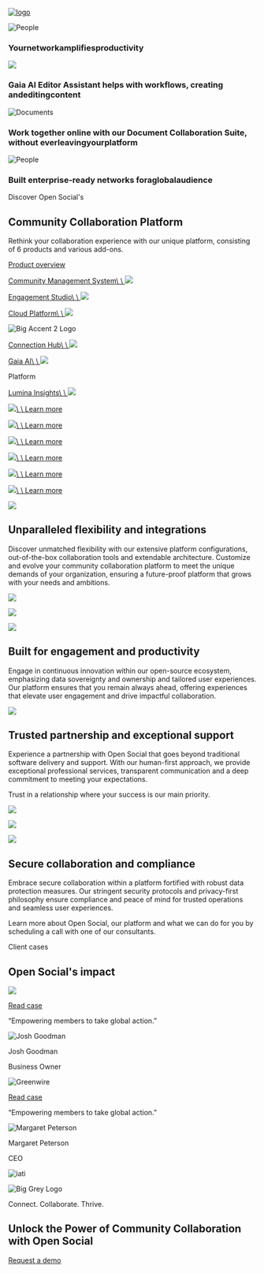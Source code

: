 [![logo](https://cdn.prod.website-files.com/65e6e012b83844d998320b98/65f8ffafc05f0be69d2078fa_logo.svg)](https://www.getopensocial.com/)

![People](https://cdn.prod.website-files.com/65e6e012b83844d998320b98/6790e47e209e8a7d0b4ba5bc_af9e773a799ada124ab926d6713d7a19_cms%2001-min.png)

### Yournetworkamplifiesproductivity

![](https://cdn.prod.website-files.com/65e6e012b83844d998320b98/678a752acb0078f39eebe4b3_7319e32796de2ac4327729e1350326db_678a6a1b4c7cace173814e67_g%202%20%282%29.png)

### Gaia AI Editor Assistant helps with workflows, creating andeditingcontent

![Documents](https://cdn.prod.website-files.com/65e6e012b83844d998320b98/678e2e485dedf7460be6d559_557a9ba0182bce02e5743cc5440390de_c%203.png)

### Work together online with our Document Collaboration Suite, without everleavingyourplatform

![People](https://cdn.prod.website-files.com/65e6e012b83844d998320b98/6790e68f954b3d8638c4fd84_2d79d61c31026ec272301916046604d8_661fd402da619e9379ffd2d3_product-overview_top-1%20%281%29.png)

### Built enterprise-ready networks foraglobalaudience

Discover Open Social's

## Community   Collaboration   Platform

Rethink your collaboration experience with our unique platform, consisting of 6 products and various add-ons.

[Product overview](https://www.getopensocial.com/products)

[Community Management System\\
\\
![](https://cdn.prod.website-files.com/65f13eaa5d22e28c4379f91c/66fa560b1eebf91c379e268d_65fa55d914b7e3a840fd7f41_1.svg)](https://www.getopensocial.com/product/community-management-system)

[Engagement Studio\\
\\
![](https://cdn.prod.website-files.com/65f13eaa5d22e28c4379f91c/65fa55f1eca8106fde27e28b_4.svg)](https://www.getopensocial.com/product/engagement-studio)

[Cloud Platform\\
\\
![](https://cdn.prod.website-files.com/65f13eaa5d22e28c4379f91c/65fa55e21c30f8603b8309d5_2.svg)](https://www.getopensocial.com/product/cloud-platform)

![Big Accent 2 Logo](https://cdn.prod.website-files.com/65e6e012b83844d998320b98/65f0ef1c69163517a8e664de_big-logo.webp)

[Connection Hub\\
\\
![](https://cdn.prod.website-files.com/65f13eaa5d22e28c4379f91c/6780f16b949177b3ccee1386_affiliate-pink.svg)](https://www.getopensocial.com/product/connection-hub)

[Gaia AI\\
\\
![](https://cdn.prod.website-files.com/65f13eaa5d22e28c4379f91c/66476d6cf8aa634bf92aa49c_Component%201%20(4).png)](https://www.getopensocial.com/product/gaia-ai)

Platform

[Lumina Insights\\
\\
![](https://cdn.prod.website-files.com/65f13eaa5d22e28c4379f91c/6780f1c0cd3683e16e0bbbc4_chart-histogram-pink.svg)](https://www.getopensocial.com/product/lumina-insights)

[![](https://cdn.prod.website-files.com/65f13eaa5d22e28c4379f91c/66fa560b1eebf91c379e268d_65fa55d914b7e3a840fd7f41_1.svg)\\
\\
Learn more](https://www.getopensocial.com/product/community-management-system)

[![](https://cdn.prod.website-files.com/65f13eaa5d22e28c4379f91c/65fa55e21c30f8603b8309d5_2.svg)\\
\\
Learn more](https://www.getopensocial.com/product/cloud-platform)

[![](https://cdn.prod.website-files.com/65f13eaa5d22e28c4379f91c/66476d6cf8aa634bf92aa49c_Component%201%20(4).png)\\
\\
Learn more](https://www.getopensocial.com/product/gaia-ai)

[![](https://cdn.prod.website-files.com/65f13eaa5d22e28c4379f91c/65fa55f1eca8106fde27e28b_4.svg)\\
\\
Learn more](https://www.getopensocial.com/product/engagement-studio)

[![](https://cdn.prod.website-files.com/65f13eaa5d22e28c4379f91c/6780f16b949177b3ccee1386_affiliate-pink.svg)\\
\\
Learn more](https://www.getopensocial.com/product/connection-hub)

[![](https://cdn.prod.website-files.com/65f13eaa5d22e28c4379f91c/6780f1c0cd3683e16e0bbbc4_chart-histogram-pink.svg)\\
\\
Learn more](https://www.getopensocial.com/product/lumina-insights)

![](https://cdn.prod.website-files.com/65e6e012b83844d998320b98/6620e8f074aff2d4bea29ca4_Frame%20(42).webp)

## Unparalleled flexibility and integrations

Discover unmatched flexibility with our extensive platform configurations, out-of-the-box collaboration tools and extendable architecture. Customize and evolve your community collaboration platform to meet the unique demands of your organization, ensuring a future-proof platform that grows with your needs and ambitions.

![](https://cdn.prod.website-files.com/65e6e012b83844d998320b98/6656ec7865d96367777f9fb7_Unparalleled-flexibility-and-integrations-adapt%2C-connect-and-thrive.png)

![](https://cdn.prod.website-files.com/65e6e012b83844d998320b98/6656ec82370a8e4d92a99997_Relentless-innovation-and-personalized-engagement.png)

![](https://cdn.prod.website-files.com/65e6e012b83844d998320b98/6620e7c689c8781baba0f046_Frame%20(29).webp)

## Built for engagement and productivity

Engage in continuous innovation within our open-source ecosystem, emphasizing data sovereignty and ownership and tailored user experiences. Our platform ensures that you remain always ahead, offering experiences that elevate user engagement and drive impactful collaboration.

![](https://cdn.prod.website-files.com/65e6e012b83844d998320b98/6620e7a4f830d96be3934f68_Frame%20(3).webp)

## Trusted partnership and exceptional support

Experience a partnership with Open Social that goes beyond traditional software delivery and support. With our human-first approach, we provide exceptional professional services, transparent communication and a deep commitment to meeting your expectations.

Trust in a relationship where your success is our main priority.

![](https://cdn.prod.website-files.com/65e6e012b83844d998320b98/6656ec95999666e088de895e_Trusted-partnership-and-exceptional-support.png)

![](https://cdn.prod.website-files.com/65e6e012b83844d998320b98/6656ec9f7c31b0e2b5739c1c_Secure-collaboration-and-compliance-Collaborate-with-confidence.png)

![](https://cdn.prod.website-files.com/65e6e012b83844d998320b98/6620e87fb25a9c7eb2efe2ca_Frame%20(41).webp)

## Secure collaboration and compliance

Embrace secure collaboration within a platform fortified with robust data protection measures. Our stringent security protocols and privacy-first philosophy ensure compliance and peace of mind for trusted operations and seamless user experiences.

Learn more about Open Social, our platform and what we can do for you by scheduling a call with one of our consultants.

Client cases

## Open Social's impact

![](https://cdn.prod.website-files.com/65e6e012b83844d998320b98/661fd44693aec9105a68a72c_Solid_white.webp)

[Read case](https://www.getopensocial.com/#)

“Empowering members to take global action.”

![Josh Goodman](https://cdn.prod.website-files.com/65e6e012b83844d998320b98/65f9167f958b55d4206a2a23_Josh%20Goodman.svg)

Josh Goodman

Business Owner

![Greenwire](https://cdn.prod.website-files.com/65e6e012b83844d998320b98/65f91720f9dbf5ccb118f734_Greenwire.svg)

[Read case](https://www.getopensocial.com/#)

“Empowering members to take global action.”

![Margaret Peterson](https://cdn.prod.website-files.com/65e6e012b83844d998320b98/65f9167f769b4705863112f1_Margaret%20Peterson.svg)

Margaret Peterson

CEO

![iati](https://cdn.prod.website-files.com/65e6e012b83844d998320b98/65f9172012221e5daf644fb7_iate.svg)

![Big Grey Logo](https://cdn.prod.website-files.com/65e6e012b83844d998320b98/65f016096bb4bb338f453f2a_banner-bg.webp)

Connect. Collaborate. Thrive.

## Unlock the Power of Community Collaboration with Open Social

[Request a demo](https://www.getopensocial.com/request-demo)